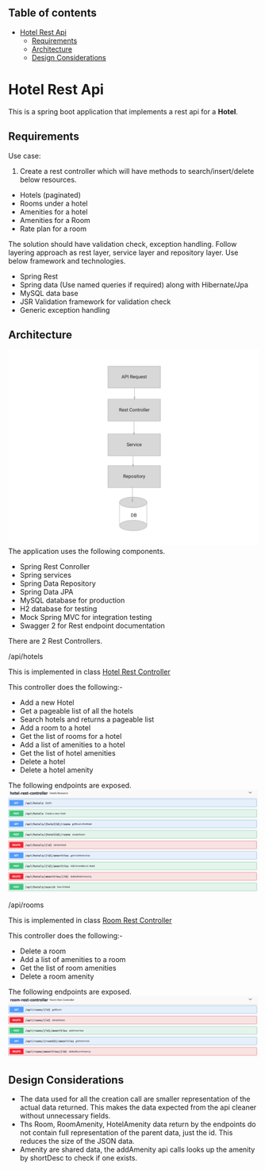 ## Table of contents

- [Hotel Rest Api](#hotel-rest-api)
  - [Requirements](#requirements)
  - [Architecture](#architecture)
  - [Design Considerations](#design-considerations)

# Hotel Rest Api

This is a spring boot application that implements a rest api for a **Hotel**.
  
## Requirements
Use case:  
1.	Create a rest controller which will have methods to search/insert/delete below resources. 
-	Hotels (paginated)
-	Rooms under a hotel
-	Amenities for a hotel
-	Amenities for a Room
-	Rate plan for a room

The solution should have validation check, exception handling. Follow layering approach as rest layer, service layer and repository layer. Use below framework and technologies. 
-	Spring Rest
-	Spring data (Use named queries if required) along with Hibernate/Jpa
-	MySQL data base
-	JSR Validation framework for validation check
-	Generic exception handling

## Architecture

![Conceptual Architecture](/doc/ConceptualAcritecture.png)
The application uses the following components.

- Spring Rest Conroller
- Spring services
- Spring Data Repository
- Spring Data JPA
- MySQL database for production
- H2 database for testing
- Mock Spring MVC for integration testing
- Swagger 2 for Rest endpoint documentation

There are 2 Rest Controllers.

/api/hotels

This is implemented in class  [Hotel Rest Controller](https://github.com/yinkaf/HotelRestApi/blob/master/src/main/java/com/xipsoft/hotelrestapi/controller/HotelRestController.java)


This controller does the following:-
- Add a new Hotel
- Get a pageable list of all the hotels
- Search hotels and returns a pageable list
- Add a room to a hotel
- Get the list of rooms for a hotel
- Add a list of amenities to a hotel
- Get the list of hotel amenities
- Delete a hotel
- Delete a hotel amenity

The following endpoints are exposed.
![Hotel Rest Controller](/doc/HotelRestController.png)


/api/rooms
 
 This is implemented in class [Room Rest Controller](https://github.com/yinkaf/HotelRestApi/blob/master/src/main/java/com/xipsoft/hotelrestapi/controller/RoomRestController.java)

 This controller does the following:-
 - Delete a room
 - Add a list of amenities to a room
 - Get the list of room amenities
 - Delete a room amenity
  
 The following endpoints are exposed.
 ![Room Rest Controller](/doc/RoomRestController.png)
 
## Design Considerations
 
 - The data used for all the creation call are  smaller representation of the actual data returned.
 This makes the data expected from the api cleaner without unnecessary fields.
 - Ths Room, RoomAmenity, HotelAmenity data return by the endpoints do not contain full representation of the parent data, just the id. This reduces the size of the JSON data.
 - Amenity are shared data, the addAmenity api calls looks up the amenity by shortDesc to check if one exists.
 
